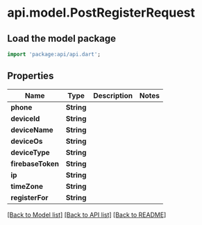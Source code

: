 # api.model.PostRegisterRequest

## Load the model package
```dart
import 'package:api/api.dart';
```

## Properties
Name | Type | Description | Notes
------------ | ------------- | ------------- | -------------
**phone** | **String** |  | 
**deviceId** | **String** |  | 
**deviceName** | **String** |  | 
**deviceOs** | **String** |  | 
**deviceType** | **String** |  | 
**firebaseToken** | **String** |  | 
**ip** | **String** |  | 
**timeZone** | **String** |  | 
**registerFor** | **String** |  | 

[[Back to Model list]](../README.md#documentation-for-models) [[Back to API list]](../README.md#documentation-for-api-endpoints) [[Back to README]](../README.md)


